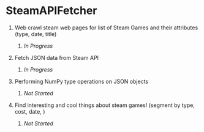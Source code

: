 # SteamAPIFetcher

1. Web crawl steam web pages for list of Steam Games and their attributes (type, date, title)
    1. *In Progress*

2. Fetch JSON data from Steam API
    1. *In Progress*

3. Performing NumPy type operations on JSON objects
    1. *Not Started*

4. Find interesting and cool things about steam games! (segment by type, cost, date, )
    1. *Not Started*
